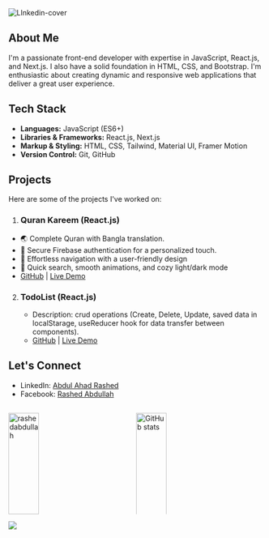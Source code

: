 <img src="https://i.ibb.co/Km0Mc6T/LInkedin-cover.jpg" alt="LInkedin-cover" border="0">

## About Me
I'm a passionate front-end developer with expertise in JavaScript, React.js, and Next.js. I also have a solid foundation in HTML, CSS, and Bootstrap. I'm enthusiastic about creating dynamic and responsive web applications that deliver a great user experience.

## Tech Stack
- **Languages:** JavaScript (ES6+)
- **Libraries & Frameworks:** React.js, Next.js
- **Markup & Styling:** HTML, CSS, Tailwind, Material UI, Framer Motion
- **Version Control:** Git, GitHub

## Projects
Here are some of the projects I've worked on:

1. ### Quran Kareem (React.js)
- 🌏 Complete Quran with Bangla translation.
- 🔐 Secure Firebase authentication for a personalized touch.
- 🚀 Effortless navigation with a user-friendly design
- 🌙 Quick search, smooth animations, and cozy light/dark mode
- [GitHub](https://github.com/RashedAbdullah/quran-bangla) | [Live Demo](https://quran-bangla-iota.vercel.app/)

2. ### TodoList (React.js)
   - Description: crud operations (Create, Delete, Update, saved data in localStarage, useReducer hook for data transfer between components).
   - [GitHub](https://github.com/RashedAbdullah/task-managment) | [Live Demo](https://task-managment-ten.vercel.app)

## Let's Connect
- LinkedIn: [Abdul Ahad Rashed](https://www.linkedin.com/in/rashed4abdullah/)
- Facebook: [Rashed Abdullah](https://www.facebook.com/Rashed4Abdullah)
##
<div style="display: flex; justify-content: space-between; flex-wrap: wrap; align-items: flex-start;">
    <span style="flex: 1; height: 200px; overflow: hidden;">
        <img style="width: 49%; height: 100%; object-fit: cover;" src="https://github-readme-stats.vercel.app/api/top-langs?username=rashedabdullah&show_icons=true&locale=en&layout=compact" alt="rashedabdullah" />
    </span>
    <span style="flex: 1; height: 200px; overflow: hidden;">
        <img style="width: 49%; height: 110%; object-fit: cover;" src="https://github-readme-stats.vercel.app/api?username=RashedAbdullah&show_icons=true&count_private=true&align=center" alt="GitHub stats" />
    </span>
</div>



![](https://komarev.com/ghpvc/?username=RashedAbdullah&color=blue&label=Profile+Views)

